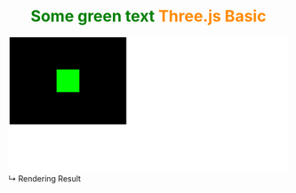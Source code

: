 <h1 align="center">
    <span style="color: green"> Some green text </span>
    <font color="#ff8c00"> Three.js Basic </font> 
</h1>

![img.png](img.png)
↳ Rendering Result<br>

<p align="right">
    
</p>

